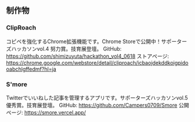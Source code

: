 ## 制作物

### ClipRoach

コピペを強化するChrome拡張機能です。Chrome Storeで公開中！サポーターズハッカソンvol.4 努力賞。技育展登壇。
GitHub: https://github.com/shimizuyuta/hackathon_vol4_0618
ストアページ: https://chrome.google.com/webstore/detail/cliproach/icbaojdekddkoigpidooabchlgffedmf?hl=ja

### S'more

Twitterでいいねした記事を管理するアプリです。サポーターズハッカソンvol.5 優秀賞。技育展登壇。
GitHub: https://github.com/Campers0709/Smore
公開ページ: https://smore.vercel.app/

<!---
seitamuro/seitamuro is a ✨ special ✨ repository because its `README.md` (this file) appears on your GitHub profile.
You can click the Preview link to take a look at your changes.
--->
